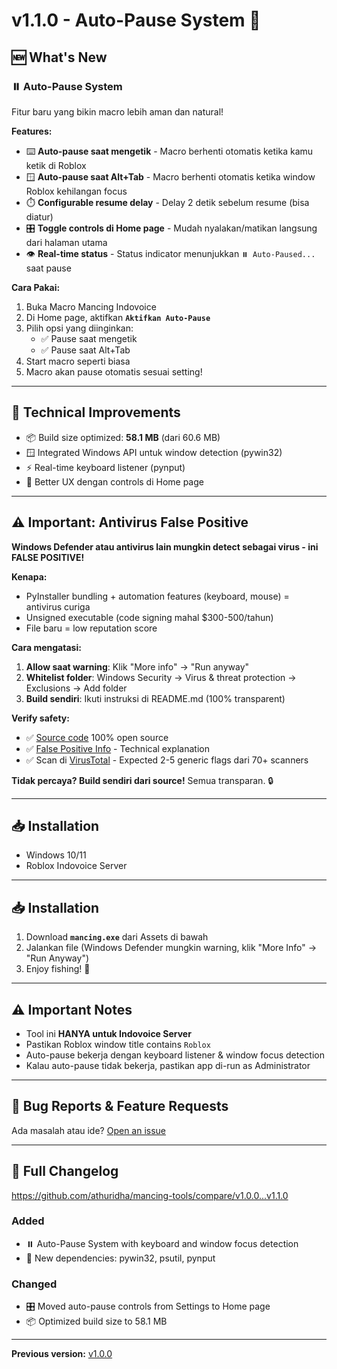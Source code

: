 # v1.1.0 - Auto-Pause System 🎉

## 🆕 What's New

### ⏸️ Auto-Pause System
Fitur baru yang bikin macro lebih aman dan natural!

**Features:**
- ⌨️ **Auto-pause saat mengetik** - Macro berhenti otomatis ketika kamu ketik di Roblox
- 🪟 **Auto-pause saat Alt+Tab** - Macro berhenti otomatis ketika window Roblox kehilangan focus
- ⏱️ **Configurable resume delay** - Delay 2 detik sebelum resume (bisa diatur)
- 🎛️ **Toggle controls di Home page** - Mudah nyalakan/matikan langsung dari halaman utama
- 👁️ **Real-time status** - Status indicator menunjukkan `⏸️ Auto-Paused...` saat pause

**Cara Pakai:**
1. Buka Macro Mancing Indovoice
2. Di Home page, aktifkan **`Aktifkan Auto-Pause`**
3. Pilih opsi yang diinginkan:
   - ✅ Pause saat mengetik
   - ✅ Pause saat Alt+Tab
4. Start macro seperti biasa
5. Macro akan pause otomatis sesuai setting!

---

## 🔧 Technical Improvements
- 📦 Build size optimized: **58.1 MB** (dari 60.6 MB)
- 🪟 Integrated Windows API untuk window detection (pywin32)
- ⚡ Real-time keyboard listener (pynput)
- 🎯 Better UX dengan controls di Home page

---

## ⚠️ Important: Antivirus False Positive

**Windows Defender atau antivirus lain mungkin detect sebagai virus - ini FALSE POSITIVE!**

**Kenapa:**
- PyInstaller bundling + automation features (keyboard, mouse) = antivirus curiga
- Unsigned executable (code signing mahal $300-500/tahun)
- File baru = low reputation score

**Cara mengatasi:**
1. **Allow saat warning**: Klik "More info" → "Run anyway"
2. **Whitelist folder**: Windows Security → Virus & threat protection → Exclusions → Add folder
3. **Build sendiri**: Ikuti instruksi di README.md (100% transparent)

**Verify safety:**
- ✅ [Source code](https://github.com/athuridha/mancing-tools) 100% open source
- ✅ [False Positive Info](https://github.com/athuridha/mancing-tools/blob/main/FALSE_POSITIVE_INFO.md) - Technical explanation
- ✅ Scan di [VirusTotal](https://www.virustotal.com) - Expected 2-5 generic flags dari 70+ scanners

**Tidak percaya? Build sendiri dari source!** Semua transparan. 🔒

---

## 📥 Installation
- Windows 10/11
- Roblox Indovoice Server

---

## 📥 Installation
1. Download **`mancing.exe`** dari Assets di bawah
2. Jalankan file (Windows Defender mungkin warning, klik "More Info" → "Run Anyway")
3. Enjoy fishing! 🎣

---

## ⚠️ Important Notes
- Tool ini **HANYA untuk Indovoice Server**
- Pastikan Roblox window title contains `Roblox`
- Auto-pause bekerja dengan keyboard listener & window focus detection
- Kalau auto-pause tidak bekerja, pastikan app di-run as Administrator

---

## 🐛 Bug Reports & Feature Requests
Ada masalah atau ide? [Open an issue](https://github.com/athuridha/mancing-tools/issues)

---

## 📝 Full Changelog
https://github.com/athuridha/mancing-tools/compare/v1.0.0...v1.1.0

### Added
- ⏸️ Auto-Pause System with keyboard and window focus detection
- 🔧 New dependencies: pywin32, psutil, pynput

### Changed
- 🎛️ Moved auto-pause controls from Settings to Home page
- 📦 Optimized build size to 58.1 MB

---

**Previous version:** [v1.0.0](https://github.com/athuridha/mancing-tools/releases/tag/v1.0.0)
